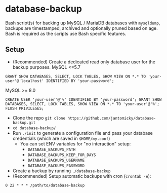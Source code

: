 # database-backup

Bash script(s) for backing up MySQL / MariaDB databases with `mysqldump`, backups are timestamped, archived and optionally pruned based on age. Bash is required as the scripts use Bash specific features.

## Setup

- (Recommended) Create a dedicated read only database user for the backup purposes.
MySQL <=5.7
```
GRANT SHOW DATABASES, SELECT, LOCK TABLES, SHOW VIEW ON *.* TO 'your-user'@'localhost' IDENTIFIED BY 'your-password';
```
MySQL >= 8.0
```
CREATE USER 'your-user'@'%' IDENTIFIED BY 'your-password'; GRANT SHOW DATABASES, SELECT, LOCK TABLES, SHOW VIEW ON *.* TO 'your-user'@'%'; FLUSH PRIVILEGES;
```

- Clone the repo `git clone https://github.com/jantomicky/database-backup.git`
- `cd database-backup/`
- Run `./init` to generate a configuration file and pass your database credentials (which are saved in `$HOME/my.conf`)
  - You can set ENV variables for "no interaction" setup:
    - `DATABASE_BACKUPS_PATH`
    - `DATABASE_BACKUPS_KEEP_FOR_DAYS`
    - `DATABASE_BACKUPS_USERNAME`
    - `DATABASE_BACKUPS_PASSWORD`
- Create a backup by running `./database-backup`
- (Recommended) Setup automatic backups with cron (`crontab -e`):
```
0 22 * * * /path/to/database-backup
```
